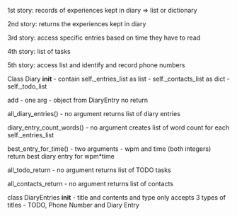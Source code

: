 1st story:
records of experiences
kept in diary => list or dictionary

2nd story:
returns the experiences kept in diary

3rd story:
access specific entries based on time they have to read

4th story:
list of tasks

5th story:
access list and identify and record phone numbers



Class Diary
__init__ - contain self._entries_list as list 
         - self._contacts_list as dict
         - self._todo_list

add - one arg - object from DiaryEntry
no return

all_diary_entries() - no argument
returns list of diary entries

diary_entry_count_words() - no argument
creates list of word count for each self._entries_list

best_entry_for_time() - two arguments - wpm and time (both integers)
return best diary entry for wpm*time

all_todo_return - no argument
returns list of TODO tasks

all_contacts_return - no argument
returns list of contacts

class DiaryEntries
__init__ - title and contents and type
only accepts 3 types of titles - TODO, Phone Number and Diary Entry